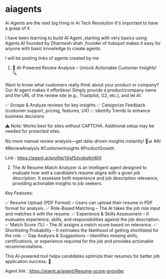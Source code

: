 # aiagents

Ai Agents are the next big thing in Ai Tech Revolution 
It's important to have a grasp of it 

I have been learning to build AI Agent ,starting with very basics using 
Agents.AI founded by Dharmesh shah ,founder of hubspot makes it easy for anyone with basic knowledge to create agents 

I will be posting links of agents created by me 

1. 🚀 AI-Powered Review Analysis – Unlock Actionable Customer Insights! 🔍

Want to know what customers really think about your product or company? Our AI agent makes it effortless! Simply provide a product/company name and the URL of the review site (e.g., Trustpilot, G2, etc.), and let AI:

✅ Scrape & Analyze reviews for key insights
✅ Categorize Feedback (customer support, pricing, features, UX)
✅ Identify Trends to enhance business decisions

⚠️ Note: Works best for sites without CAPTCHA. Additional setup may be needed for protected sites.

No more manual review analysis—get data-driven insights instantly! 🚀📊 #AI #ReviewAnalysis #CustomerInsights #ProductGrowth

Link : https://agent.ai/profile/14gf5dvskq6nj6hf

2. The AI Resume Match Analyzer is an intelligent agent designed to evaluate how well a candidate’s resume aligns with a given job description. It assesses both experience and job description relevance, providing actionable insights to job seekers.

Key Features:

✅ Resume Upload (PDF Format) – Users can upload their resume in PDF format for analysis.
✅ Role-Based Matching – The AI takes the job role input and matches it with the resume.
✅ Experience & Skills Assessment – It evaluates experience, skills, and responsibilities against the job description.
✅ Match Score (%) – The AI assigns a match score based on relevance.
✅ Shortlisting Probability – It estimates the likelihood of getting shortlisted for the role.
✅ Gap Analysis & Suggestions – Identifies missing skills, certifications, or experience required for the job and provides actionable recommendations.

This AI-powered tool helps candidates optimize their resumes for better job application success. 🚀

Agent link : https://agent.ai/agent/Resume-score-provider

